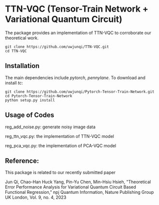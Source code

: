 # TTN-VQC (Tensor-Train Network + Variational Quantum Circuit)

The package provides an implementation of TTN-VQC to corroborate our theoretical work. 

```
git clone https://github.com/uwjunqi/TTN-VQC.git
cd TTN-VQC
```

## Installation

The main dependencies include *pytorch*, *pennylane*. To download and install *tc*:

```
git clone https://github.com/uwjunqi/Pytorch-Tensor-Train-Network.git
cd Pytorch-Tensor-Train-Network
python setup.py install
```

## Usage of Codes

reg_add_noise.py: generate noisy image data

reg_ttn_vqc.py: the implementation of TTN-VQC model

reg_pca_vqc.py: the implementation of PCA-VQC model

## Reference:

This package is related to our recently submitted paper 

Jun Qi, Chao-Han Huck Yang, Pin-Yu Chen, Min-Hsiu Hsieh, "Theoretical Error Performance Analysis for Variational Quantum Circuit Based Functional Regression," npj Quantum Information, Nature Publishing Group UK London,  Vol. 9, no. 4, 2023
